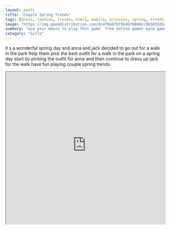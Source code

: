 ```yaml
---
layout: posts
title: "Couple Spring Trends"
tags: [dress, fashion, frozen, html5, mobile, princess, spring, trends, free, online, games, oyna, game, free, games, play, play, games]
image: "https://img.gamedistribution.com/9c4f8a975f9b4b768d8cc9b58352b411.jpg"
summary: "use your mouse to play this game  free online games oyna game free games play play games"
category: "Girls"
---
```


it s a wonderful spring day and anna and jack decided to go out for a walk in the park help them pick the best outfit for a walk in the park on a spring day start by picking the outfit for anna and then continue to dress up jack for the walk have fun playing couple spring trends

<iframe width="100%" height="480px;" src="https://html5.gamedistribution.com/9c4f8a975f9b4b768d8cc9b58352b411/"></iframe>